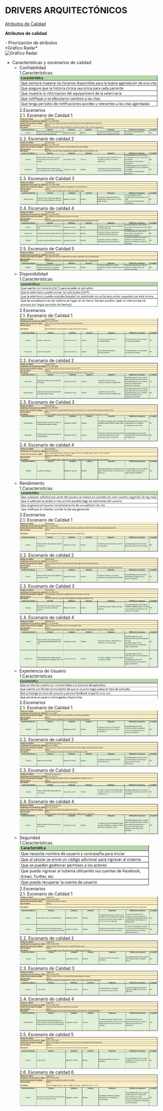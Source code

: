 # DRIVERS ARQUITECTÓNICOS

[Atributos de Calidad](https://docs.google.com/spreadsheets/d/1S_FjFUqPp5lyossS7RIULytX8pctjinT/edit?usp=sharing&ouid=100818533910801106935&rtpof=true&sd=true)

<p><b>Atributos de calidad</b></p>
  - Priorización de atributos
		<br>
        *Gráfico Radar*
        <br>
		<img src="Images/Mapa-Empatia/PriorizaciónAtributos.png" alt="Gráfico Radar" width="500">
  
- Características y escenarios de calidad
  - Confiabilidad
		<br>
		1.Características
		<br>
		![esc](Images/Atributos-Calidad/Confiabilidad/CaracterisiticasConfiabilidad.png)<br>
		2.Escenarios<br>
			2.1. Escenario de Calidad 1
			![esc](Images/Atributos-Calidad/Confiabilidad/EsBaConfiabilidad1.png)
			2.2. Escenario de calidad 2
			 ![esc](Images/Atributos-Calidad/Confiabilidad/EsBaConfiabilidad2.png)
			2.3. Escenario de Calidad 3
			 ![esc](Images/Atributos-Calidad/Confiabilidad/EsBaConfiabilidad3.png)
			2.4. Escenario de calidad 4
			 ![esc](Images/Atributos-Calidad/Confiabilidad/EsBaConfiabilidad4.png)
			2.5. Escenario de Calidad 5
			 ![esc](Images/Atributos-Calidad/Confiabilidad/EsBaConfiabilidad5.png)
  - Disponibilidad
		<br>
		1.Características
		<br>
		![esc](Images/Atributos-Calidad/Disponibilidad/CaracterisiticasDisponibilidad.png)<br>
		2.Escenarios<br>
			2.1. Escenario de Calidad 1
				![esc](Images/Atributos-Calidad/Disponibilidad/EsBaDisponibilidad1.png)
			2.2. Escenario de calidad 2
				![esc](Images/Atributos-Calidad/Disponibilidad/EsBaDisponibilidad2.png)
			2.3. Escenario de Calidad 3
				![esc](Images/Atributos-Calidad/Disponibilidad/EsBaDisponibilidad3.png)
			2.4. Escenario de calidad 4
				![esc](Images/Atributos-Calidad/Disponibilidad/EsBaDisponibilidad4.png)
  - Rendimiento
		<br>
		1.Características
		<br>
		![esc](Images/Atributos-Calidad/Rendimiento/CaractersiticasRendimiento.png)<br>
		2.Escenarios<br>
			2.1. Escenario de Calidad 1
				![esc](Images/Atributos-Calidad/Rendimiento/EsBaRendimiento1.png)
			2.2. Escenario de calidad 2
				![esc](Images/Atributos-Calidad/Rendimiento/EsBaRendimiento2.png)
			2.3. Escenario de Calidad 3
				![esc](Images/Atributos-Calidad/Rendimiento/EsBaRendimiento3.png)
			2.4. Escenario de calidad 4
				![esc](Images/Atributos-Calidad/Rendimiento/EsBaRendimiento4.png)
  - Experiencia de Usuario
		<br>
		1.Características
		<br>
		![esc](Images/Atributos-Calidad/Ux/CaracterisitcasUx.png)
		<br>
		2.Escenarios<br>
			2.1. Escenario de Calidad 1
				![esc](Images/Atributos-Calidad/Ux/EsBaUx1.png)
			2.2. Escenario de calidad 2
				![esc](Images/Atributos-Calidad/Ux/EsBaUx2.png)
			2.3. Escenario de Calidad 3
				![esc](Images/Atributos-Calidad/Ux/EsBaUx3.png)
			2.4. Escenario de calidad 4
				![esc](Images/Atributos-Calidad/Ux/EsBaUx4.png)		
  - Seguridad
		<br>
		1.Características
		<br>
		![esc](Images/Atributos-Calidad/Seguridad/CaracterisitcasSeguridad.png)
		<br>
		2.Escenarios<br>
            2.1. Escenario de Calidad 1
				![esc](Images/Atributos-Calidad/Seguridad/EsBaSeguridad1.png)
			2.2. Escenario de calidad 2
				![esc](Images/Atributos-Calidad/Seguridad/EsBaSeguridad2.png)
			2.3. Escenario de Calidad 3
				![esc](Images/Atributos-Calidad/Seguridad/EsBaSeguridad3.png)
			2.4. Escenario de calidad 4
				![esc](Images/Atributos-Calidad/Seguridad/EsBaSeguridad4.png)	
			2.5. Escenario de calidad 5
				![esc](Images/Atributos-Calidad/Seguridad/EsBaSeguridad5.png)		
			2.6. Escenario de calidad 6
				![esc](Images/Atributos-Calidad/Seguridad/EsBaSeguridad6.png)
